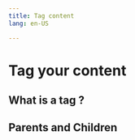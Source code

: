 ```yaml
---
title: Tag content
lang: en-US

---
```

# Tag your content

## What is a tag ?

## Parents and Children